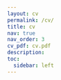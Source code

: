 ```yaml
---
layout: cv
permalink: /cv/
title: cv
nav: true
nav_order: 3
cv_pdf: cv.pdf
description:
toc:
  sidebar: left
---
```

